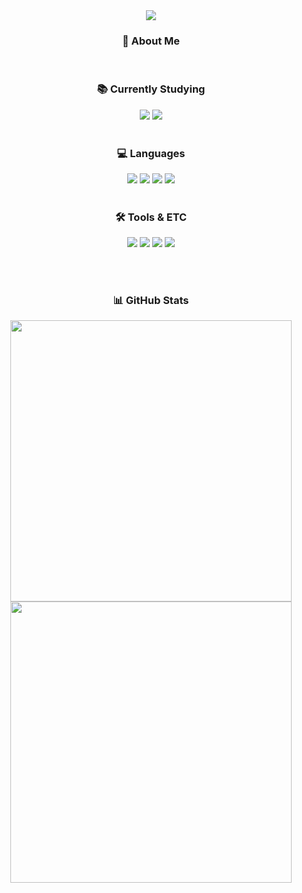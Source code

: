<div align="center">
  
  <!-- Header -->
  <img src="https://capsule-render.vercel.app/api?type=waving&color=gradient&height=200&section=header&text=Welcome%20Jinacker%20🚀&fontSize=40"/>
  
  <br/>
  
  <!-- About Me -->
  <h3>👋 About Me</h3>
  <br/>

  <!-- Studying -->
  <h3>📚 Currently Studying</h3>
  <img src="https://img.shields.io/badge/React-61DAFB?style=flat-square&logo=React&logoColor=white"/>
  <img src="https://img.shields.io/badge/Django-092E20?style=flat-square&logo=Django&logoColor=white"/>
  <br/><br/>
  <!-- Languages -->
  <h3>💻 Languages</h3>
  <img src="https://img.shields.io/badge/Python-3776AB?style=flat-square&logo=Python&logoColor=white"/>
  <img src="https://img.shields.io/badge/JavaScript-F7DF1E?style=flat-square&logo=JavaScript&logoColor=white"/>
  <img src="https://img.shields.io/badge/HTML5-E34F26?style=flat-square&logo=HTML5&logoColor=white"/>
  <img src="https://img.shields.io/badge/CSS3-1572B6?style=flat-square&logo=CSS3&logoColor=white"/>
  <br/><br/>
  <!-- Tools & ETC -->
  <h3>🛠️ Tools & ETC</h3>
  <img src="https://img.shields.io/badge/MySQL-4479A1?style=flat-square&logo=MySQL&logoColor=white"/>
  <img src="https://img.shields.io/badge/SQLite-003B57?style=flat-square&logo=SQLite&logoColor=white"/>
  <img src="https://img.shields.io/badge/QGIS-589632?style=flat-square&logo=QGIS&logoColor=white"/>
  <img src="https://img.shields.io/badge/ArcGIS-005E95?style=flat-square&logoColor=white"/>

  <br/><br/>

  <!-- GitHub Stats -->
  <h3>📊 GitHub Stats</h3>
  <img src="https://github-readme-stats.vercel.app/api?username=Jinacker&show_icons=true&theme=default" width="450"/>
  <img src="https://github-readme-stats.vercel.app/api/top-langs/?username=Jinacker&layout=compact&theme=default" width="450"/>

</div>
